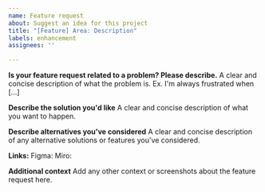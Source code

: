 ```yaml
---
name: Feature request
about: Suggest an idea for this project
title: "[Feature] Area: Description"
labels: enhancement
assignees: ''

---
```


**Is your feature request related to a problem? Please describe.**
A clear and concise description of what the problem is. Ex. I'm always frustrated when [...]

**Describe the solution you'd like**
A clear and concise description of what you want to happen.

**Describe alternatives you've considered**
A clear and concise description of any alternative solutions or features you've considered.

**Links:**
Figma:
Miro: 

**Additional context**
Add any other context or screenshots about the feature request here.
